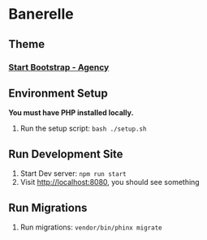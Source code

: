 # Banerelle

## Theme

### [Start Bootstrap - Agency](http://startbootstrap.com/template-overviews/agency/)

## Environment Setup

**You must have PHP installed locally.**

1. Run the setup script: `bash ./setup.sh`

## Run Development Site

1. Start Dev server: `npm run start`
2. Visit [http://localhost:8080](http://localhost:8080), you should see something

## Run Migrations

1. Run migrations: `vendor/bin/phinx migrate`
